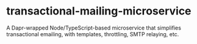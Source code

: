# transactional-mailing-microservice
A Dapr-wrapped Node/TypeScript-based microservice that simplifies transactional emailing, with templates, throttling, SMTP relaying, etc.
